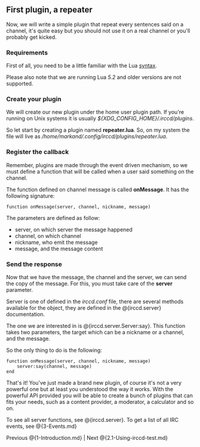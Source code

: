 ## First plugin, a repeater

Now, we will write a simple plugin that repeat every sentences said on a
channel, it's quite easy but you should not use it on a real channel or
you'll probably get kicked.

### Requirements

First of all, you need to be a little familiar with the Lua
[syntax](http://www.lua.org/manual/5.2/ "syntax").

Please also note that we are running Lua *5.2* and older versions
are not supported.

### Create your plugin

We will create our new plugin under the home user plugin path. If you're running
on Unix systems it is usually *${XDG\_CONFIG\_HOME}/.irccd/plugins*.

So let start by creating a plugin named **repeater.lua**. So, on my system the
file will live as */home/markand/.config/irccd/plugins/repeater.lua*.

### Register the callback

Remember, plugins are made through the event driven mechanism, so we must
define a function that will be called when a user said something on the channel.

The function defined on channel message is called **onMessage**. It has the
following signature:

	function onMessage(server, channel, nickname, message)

The parameters are defined as follow:

* server, on which server the message happened
* channel, on which channel
* nickname, who emit the message
* message, and the message content

### Send the response

Now that we have the message, the channel and the server, we can send the
copy of the message. For this, you must take care of the **server** parameter.

Server is one of defined in the *irccd.conf* file, there are several methods
available for the object, they are defined in the @{irccd.server} documentation.

The one we are interested in is @{irccd.server.Server:say}. This function takes
two parameters, the target which can be a nickname or a channel, and the
message.

So the only thing to do is the following:

	function onMessage(server, channel, nickname, message)
		server:say(channel, message)
	end

That's it! You've just made a brand new plugin, of course it's not a very
powerful one but at least you understood the way it works. With the powerful
API provided you will be able to create a bunch of plugins that can fits
your needs, such as a content provider, a moderator, a calculator and
so on.

To see all server functions, see @{irccd.server}.
To get a list of all IRC events, see @{3-Events.md}

Previous @{1-Introduction.md} | Next @{2.1-Using-irccd-test.md}

<!--- vim: set syntax=mkd: -->
